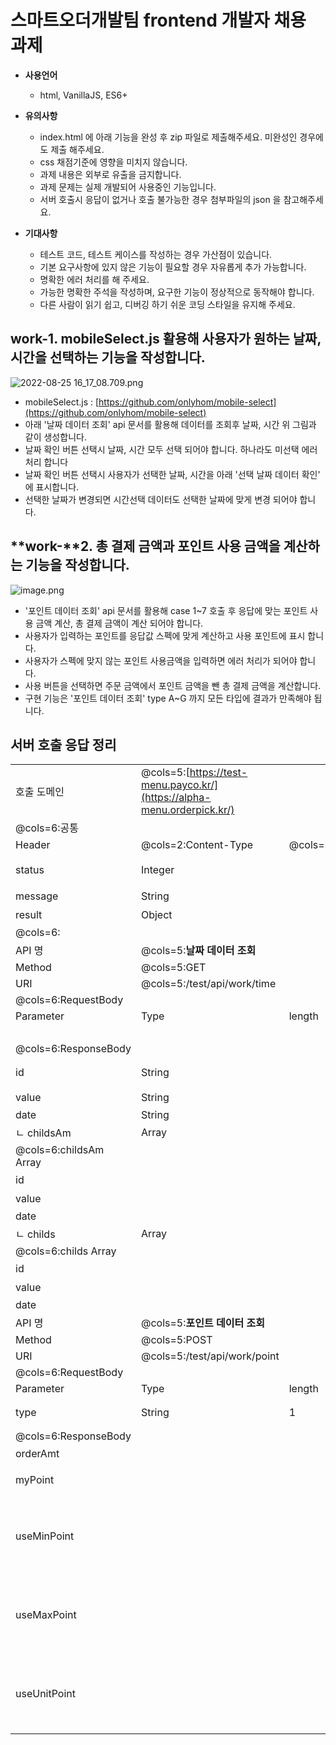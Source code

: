 # 스마트오더개발팀 frontend 개발자 채용 과제

* **사용언어**
    * html, VanillaJS, ES6+

* **유의사항**
    * index.html 에 아래 기능을 완성 후 zip 파일로 제출해주세요. 미완성인 경우에도 제출 해주세요.
    * css 채점기준에 영향을 미치지 않습니다.
    * 과제 내용은 외부로 유출을 금지합니다.
    * 과제 문제는 실제 개발되어 사용중인 기능입니다.
    * 서버 호출시 응답이 없거나 호출 불가능한 경우 첨부파일의 json 을 참고해주세요.

* **기대사항**
    * 테스트 코드, 테스트 케이스를 작성하는 경우 가산점이 있습니다.
    * 기본 요구사항에 있지 않은 기능이 필요할 경우 자유롭게 추가 가능합니다.
    * 명확한 에러 처리를 해 주세요.
    * 가능한 명확한 주석을 작성하며, 요구한 기능이 정상적으로 동작해야 합니다.
    * 다른 사람이 읽기 쉽고, 디버깅 하기 쉬운 코딩 스타일을 유지해 주세요.

## **work-1. mobileSelect.js 활용해 사용자가 원하는 날짜, 시간을 선택하는 기능을 작성합니다.**

![2022-08-25 16_17_08.709.png](/wikis/2607232640735065411/files/3347959246155336230)

* mobileSelect.js : [https://github.com/onlyhom/mobile-select](https://github.com/onlyhom/mobile-select)
* 아래 '날짜 데이터 조회' api 문서를 활용해 데이터를 조회후 날짜, 시간 위 그림과 같이 생성합니다.
* 날짜 확인 버튼 선택시 날짜, 시간 모두 선택 되어야 합니다. 하나라도 미선택 에러처리 합니다
* 날짜 확인 버튼 선택시 사용자가 선택한 날짜, 시간을 아래 '선택 날짜 데이터 확인' 에 표시합니다.
* 선택한 날짜가 변경되면 시간선택 데이터도 선택한 날짜에 맞게 변경 되어야 합니다.

## **work-**2\. 총 결제 금액과 포인트 사용 금액을 계산하는 기능을 작성합니다\.

![image.png](/wikis/2607232640735065411/files/3355890281057837054)

* '포인트 데이터 조회' api 문서를 활용해 case 1\~7 호출 후 응답에 맞는 포인트 사용 금액 계산, 총 결제 금액이 계산 되어야 합니다.
* 사용자가 입력하는 포인트를 응답값 스펙에 맞게 계산하고 사용 포인트에 표시 합니다.
* 사용자가 스펙에 맞지 않는 포인트 사용금액을 입력하면 에러 처리가 되어야 합니다.
* 사용 버튼을 선택하면 주문 금액에서 포인트 금액을 뺀 총 결제 금액을 계산합니다.
* 구현 기능은 '포인트 데이터 조회' type A\~G 까지 모든 타입에 결과가 만족해야 됩니다.

## 서버 호출 응답 정리

|  |  |  |  |  |  |
| --- | --- | --- | --- | --- | --- |
| 호출 도메인 | @cols=5:[https://test-menu.payco.kr/](https://alpha-menu.orderpick.kr/) |
| @cols=6:공통 |
| Header | @cols=2:Content-Type | @cols=3:application/json |
| status | Integer |  | Y | @cols=2:0 이 아닌 결과는 실패 |
| message | String |  | Y | @cols=2:조회 결과 메시지 |
| result | Object |  | Y | @cols=2:호출 결과 |
| @cols=6: |
| API 명 | @cols=5:**날짜 데이터 조회** |
| Method | @cols=5:GET |
| URI | @cols=5:/test/api/work/time |
| @cols=6:RequestBody |
| Parameter | Type | length | Required | @cols=2:Description |
|  |  |  |  | @cols=2: |
| @cols=6:ResponseBody |
| id | String |  |  | @cols=2:날짜<br>YYYYMMDD |
| value | String |  |  | @cols=2:날짜 표시 데이터 |
| date | String |  |  | @cols=2:YYYYMMDD |
| ㄴ childsAm | Array |  |  | @cols=2:날짜의 시간 데이터 |
| @cols=6:childsAm Array |
| id |  |  |  | @cols=2:시간 hh |
| value |  |  |  | @cols=2:시간 표시 데이터 |
| date |  |  |  | @cols=2:YYYYMMDDhh |
| ㄴ childs | Array |  |  | @cols=2:시간의 분 데이터 |
| @cols=6:childs Array |
| id |  |  |  | @cols=2:분 mm |
| value |  |  |  | @cols=2:분 표시 데이터 |
| date |  |  |  | @cols=2:YYYYMMDDhhmm |
| API 명 | @cols=5:**포인트 데이터 조회** |
| Method | @cols=5:POST |
| URI | @cols=5:/test/api/work/point |
| @cols=6:RequestBody |
| Parameter | Type | length | Required | @cols=2:Description |
| type | String | 1 |  | @cols=2:응답 타입<br>A,B,C,D,E,F,G |
| @cols=6:ResponseBody |
| orderAmt |  |  |  | @cols=2:주문 금액 |
| myPoint |  |  |  | @cols=2:잔여포인트(포인트 잔액) |
| useMinPoint |  |  |  | @cols=2:사용가능최소적립포인트<br>잔여포인트가 useMinPoint 보다 적은 경우에는 포인트 사용이 불가합니다. |
| useMaxPoint |  |  |  | @cols=2:사용가능최대적립포인트<br>잔여포인트가 useMinPoint 보다 많아 경우에 useMinPoint 보다는 많이 사용할수 없습니다. |
| useUnitPoint |  |  |  | @cols=2:적립포인트사용단위<br>사용가능한 포인트 단위입니다. 예를들어 useUnitPoint=10 인테 포인트를 105 로 사용은 불가합니다. |